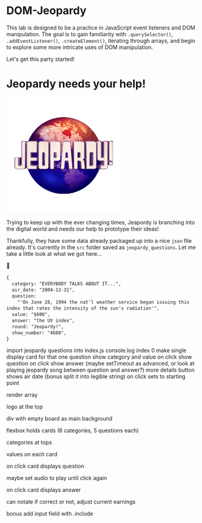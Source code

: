 # DOM-Jeopardy

This lab is designed to be a practice in JavaScript event listeners and DOM manipulation. The goal is to gain familiarity with `.querySelector()`, `.addEventListener()`, `.createElement()`, iterating through arrays, and begin to explore some more intricate uses of DOM manipulation.

Let's get this party started!

# Jeopardy needs your help!

<img src="./src/JeopardyLogo.gif" alt="Jeopardy Logo" width="300px">

Trying to keep up with the ever changing times, Jeapordy is branching into the digital world and needs our help to prototype their ideas!

Thankfully, they have some data already packaged up into a nice `json` file already. It's currently in the `src` folder saved as `jeopardy_questions`. Let me take a little look at what we got here...

👀

```
{
  category: "EVERYBODY TALKS ABOUT IT...", 
  air_date: "2004-12-31",
  question:
    "'On June 28, 1994 the nat'l weather service began issuing this index that rates the intensity of the sun's radiation'",
  value: "$600",
  answer: "the UV index",
  round: "Jeopardy!",
  show_number: "4680",
}
```

import jeopardy questions into index.js
console.log index 0
make single display card for that one question
show category and value
on click show question
on click show answer (maybe setTimeout as advanced, or look at playing jeopardy song between question and answer?)
more details button shows air date (bonus split it into legible string)
on click sets to starting point

render array

logo at the top

div with empty board as main background

flexbox holds cards (6 categories, 5 questions each)

categories at tops

values on each card

on click card displays question

maybe set audio to play until click again

on click card displays answer

can notate if correct or not, adjust current earnings

bonus add input field with .include
